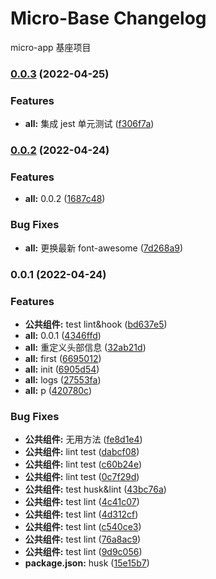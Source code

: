 # Micro-Base Changelog

micro-app 基座项目

### [0.0.3](https://github.com/Eug620/micro-base/compare/v0.0.2...v0.0.3) (2022-04-25)

### Features

- **all:** 集成 jest 单元测试 ([f306f7a](https://github.com/Eug620/micro-base/commit/f306f7a129977487cbf13063b26203150b64f08f))

### [0.0.2](https://github.com/Eug620/micro-base/compare/v0.0.1...v0.0.2) (2022-04-24)

### Features

- **all:** 0.0.2 ([1687c48](https://github.com/Eug620/micro-base/commit/1687c48b16ab7257060be6945fc1b5d46c5cec6e))

### Bug Fixes

- **all:** 更换最新 font-awesome ([7d268a9](https://github.com/Eug620/micro-base/commit/7d268a94d2e6056306cc5c9bb97d1790832fc8c0))

### 0.0.1 (2022-04-24)

### Features

- **公共组件:** test lint&hook ([bd637e5](https://github.com/Eug620/micro-base/commit/bd637e563b1a4b1e6ceb8fb462806bf19755191e))
- **all:** 0.0.1 ([4346ffd](https://github.com/Eug620/micro-base/commit/4346ffd25c643e570f97adec75fbc15dd4f44020))
- **all:** 重定义头部信息 ([32ab21d](https://github.com/Eug620/micro-base/commit/32ab21d25417c337bf733ba9cb3b810e158f5041))
- **all:** first ([6695012](https://github.com/Eug620/micro-base/commit/66950126776bf905d7aa1d485b2e41ec71fb4b77))
- **all:** init ([6905d54](https://github.com/Eug620/micro-base/commit/6905d54ebef2c516447d12d868923f4eaf1c4c9d))
- **all:** logs ([27553fa](https://github.com/Eug620/micro-base/commit/27553fa9b5ba759aa72893a60f2d9205f4d93dfa))
- **all:** p ([420780c](https://github.com/Eug620/micro-base/commit/420780cdfefb8b29ca627f31b27e428ca4ec2941))

### Bug Fixes

- **公共组件:** 无用方法 ([fe8d1e4](https://github.com/Eug620/micro-base/commit/fe8d1e424fe358f691cd9638890e98a192d4e3b9))
- **公共组件:** lint test ([dabcf08](https://github.com/Eug620/micro-base/commit/dabcf08b46ab8eac430b359635fe828de116f510))
- **公共组件:** lint test ([c60b24e](https://github.com/Eug620/micro-base/commit/c60b24ec2d68e91aaf97e328a42962e7c91a3728))
- **公共组件:** lint test ([0c7f29d](https://github.com/Eug620/micro-base/commit/0c7f29dc4b2d28d43d6737a33175449d5597730d))
- **公共组件:** test husk&lint ([43bc76a](https://github.com/Eug620/micro-base/commit/43bc76af692a99fe1af1eb93fd596a803223a02e))
- **公共组件:** test lint ([4c41c07](https://github.com/Eug620/micro-base/commit/4c41c075b6a573a85e186b7739a3dc455b1dd85a))
- **公共组件:** test lint ([4d312cf](https://github.com/Eug620/micro-base/commit/4d312cfb73e9da21ba2bb734821e7e8e1e30bf77))
- **公共组件:** test lint ([c540ce3](https://github.com/Eug620/micro-base/commit/c540ce39fb134f23a1451e88137d7d2fa7e13fb2))
- **公共组件:** test lint ([76a8ac9](https://github.com/Eug620/micro-base/commit/76a8ac90031a1b0b71ec011f5984fb472063bb26))
- **公共组件:** test lint ([9d9c056](https://github.com/Eug620/micro-base/commit/9d9c05609b16ec7f450999852ad2874545f046bf))
- **package.json:** husk ([15e15b7](https://github.com/Eug620/micro-base/commit/15e15b7262efc9a070979fb415a60a4699192607))
